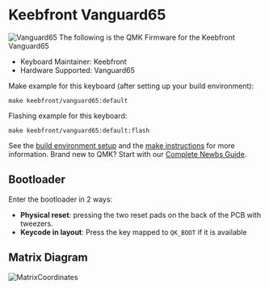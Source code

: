 # Keebfront Vanguard65

![Vanguard65](https://i.imgur.com/1AnyRaEh.png)
The following is the QMK Firmware for the Keebfront Vanguard65


* Keyboard Maintainer: Keebfront
* Hardware Supported: Vanguard65

Make example for this keyboard (after setting up your build environment):

    make keebfront/vanguard65:default
 
Flashing example for this keyboard:

    make keebfront/vanguard65:default:flash


See the [build environment setup](https://docs.qmk.fm/#/getting_started_build_tools) and the [make instructions](https://docs.qmk.fm/#/getting_started_make_guide) for more information. Brand new to QMK? Start with our [Complete Newbs Guide](https://docs.qmk.fm/#/newbs).

## Bootloader

Enter the bootloader in 2 ways:

* **Physical reset**: pressing the two reset pads on the back of the PCB with tweezers.
* **Keycode in layout**: Press the key mapped to `QK_BOOT` if it is available

## Matrix Diagram
![MatrixCoordinates](https://i.imgur.com/rQfEXyeh.jpeg)
